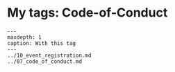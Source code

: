 # My tags: Code-of-Conduct

```{toctree}
---
maxdepth: 1
caption: With this tag
---
../10_event_registration.md
../07_code_of_conduct.md
```

